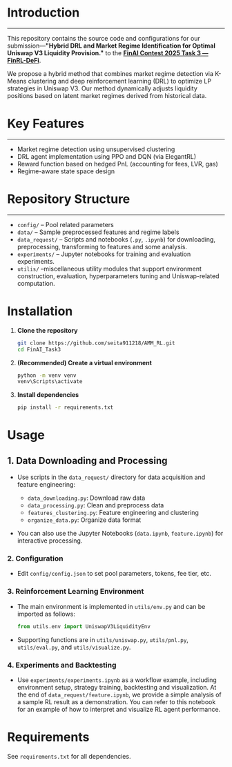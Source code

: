 # Introduction
---
This repository contains the source code and configurations for our submission—**"Hybrid DRL and Market Regime Identification for Optimal Uniswap V3 Liquidity Provision."** to the  [**FinAI Contest 2025 Task 3 — FinRL-DeFi**](https://github.com/Open-Finance-Lab/FinAI_Contest_2025/tree/main/Task_3_FinRL_DeFi#task-3--finrl-defi).

We propose a hybrid method that combines market regime detection via K-Means clustering and deep reinforcement learning (DRL) to optimize LP strategies in Uniswap V3. Our method dynamically adjusts liquidity positions based on latent market regimes derived from historical data.

# Key Features
---
- Market regime detection using unsupervised clustering
- DRL agent implementation using PPO and DQN (via ElegantRL)
- Reward function based on hedged PnL (accounting for fees, LVR, gas)
- Regime-aware state space design

# Repository Structure
---

- `config/` – Pool related parameters
- `data/` – Sample preprocessed features and regime labels
- `data_request/` – Scripts and notebooks (`.py`, `.ipynb`) for downloading, preprocessing, transforming to features and some analysis.
- `experiments/` – Jupyter notebooks for training and evaluation experiments.
- `utilis/` –miscellaneous utility modules that support environment construction, evaluation, hyperparameters tuning and Uniswap-related computation.

# Installation

1. **Clone the repository**
    ```bash
    git clone https://github.com/seita911218/AMM_RL.git
    cd FinAI_Task3
    ```

2. **(Recommended) Create a virtual environment**
    ```bash
    python -m venv venv
    venv\Scripts\activate
    ```

3. **Install dependencies**
    ```bash
    pip install -r requirements.txt
    ```

# Usage

## 1. Data Downloading and Processing

- Use scripts in the `data_request/` directory for data acquisition and feature engineering:
    - `data_downloading.py`: Download raw data
    - `data_processing.py`: Clean and preprocess data
    - `features_clustering.py`: Feature engineering and clustering
    - `organize_data.py`: Organize data format

- You can also use the Jupyter Notebooks (`data.ipynb`, `feature.ipynb`) for interactive processing.

### 2. Configuration

- Edit `config/config.json` to set pool parameters, tokens, fee tier, etc.

### 3. Reinforcement Learning Environment

- The main environment is implemented in `utils/env.py` and can be imported as follows:
    ```python
    from utils.env import UniswapV3LiquidityEnv
    ```

- Supporting functions are in `utils/uniswap.py`, `utils/pnl.py`, `utils/eval.py`, and `utils/visualize.py`.

### 4. Experiments and Backtesting

- Use `experiments/experiments.ipynb` as a workflow example, including environment setup, strategy training, backtesting and visualization.  At the end of `data_request/feature.ipynb`, we provide a simple analysis of a sample RL result as a demonstration. You can refer to this notebook for an example of how to interpret and visualize RL agent performance.


# Requirements

See `requirements.txt` for all dependencies. 


